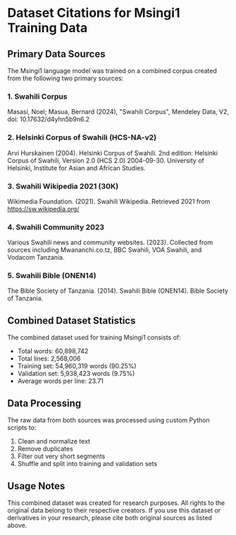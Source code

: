 # Dataset Citations for Msingi1 Training Data

## Primary Data Sources

The Msingi1 language model was trained on a combined corpus created from the following two primary sources:

### 1. Swahili Corpus
Masasi, Noel; Masua, Bernard (2024), "Swahili Corpus", Mendeley Data, V2, doi: 10.17632/d4yhn5b9n6.2

### 2. Helsinki Corpus of Swahili (HCS-NA-v2)
Arvi Hurskainen (2004). Helsinki Corpus of Swahili. 2nd edition: Helsinki Corpus of Swahili, Version 2.0 (HCS 2.0) 2004-09-30. University of Helsinki, Institute for Asian and African Studies.


### 3. Swahili Wikipedia 2021 (30K)
Wikimedia Foundation. (2021). Swahili Wikipedia. Retrieved 2021 from https://sw.wikipedia.org/

### 4. Swahili Community 2023
Various Swahili news and community websites. (2023). Collected from sources including Mwananchi.co.tz, BBC Swahili, VOA Swahili, and Vodacom Tanzania.

### 5. Swahili Bible (ONEN14)
The Bible Society of Tanzania. (2014). Swahili Bible (ONEN14). Bible Society of Tanzania.
## Combined Dataset Statistics

The combined dataset used for training Msingi1 consists of:
- Total words: 60,898,742
- Total lines: 2,568,006
- Training set: 54,960,319 words (90.25%)
- Validation set: 5,938,423 words (9.75%)
- Average words per line: 23.71

## Data Processing

The raw data from both sources was processed using custom Python scripts to:
1. Clean and normalize text
2. Remove duplicates
3. Filter out very short segments
4. Shuffle and split into training and validation sets

## Usage Notes

This combined dataset was created for research purposes. All rights to the original data belong to their respective creators. If you use this dataset or derivatives in your research, please cite both original sources as listed above.
